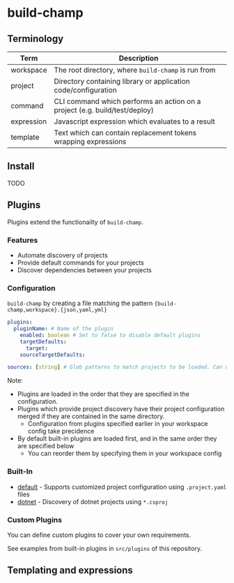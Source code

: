 # build-champ

## Terminology

| Term       | Description                                                                |
| ---------- | -------------------------------------------------------------------------- |
| workspace  | The root directory, where `build-champ` is run from                        |
| project    | Directory containing library or application code/configuration             |
| command    | CLI command which performs an action on a project (e.g. build/test/deploy) |
| expression | Javascript expression which evaluates to a result                          |
| template   | Text which can contain replacement tokens wrapping expressions             |

## Install

TODO

## Plugins

Plugins extend the functionailty of `build-champ`.

### Features

- Automate discovery of projects
- Provide default commands for your projects
- Discover dependencies between your projects

### Configuration

`build-champ` by creating a file matching the pattern `{build-champ,workspace}.{json,yaml,yml}`

```yaml
plugins:
  pluginName: # Name of the plugin
    enabled: boolean # Set to false to disable default plugins
    targetDefaults:
      target:
    sourceTargetDefaults:

sources: [string] # Glob patterns to match projects to be loaded. Can use patterns prefixed with `!` to exclude projects`
```

Note:

- Plugins are loaded in the order that they are specified in the configuration.
- Plugins which provide project discovery have their project configuration merged if they are contained in the same directory.
  - Configuration from plugins specified earlier in your workspace config take precidence
- By default built-in plugins are loaded first, and in the same order they are specified below
  - You can reorder them by specifying them in your workspace config

### Built-In

- [default](./plugins/default.md) - Supports customized project configuration using `.project.yaml` files
- [dotnet](./plugins/dotnet.md) - Discovery of dotnet projects using `*.csproj`

### Custom Plugins

You can define custom plugins to cover your own requirements.

See examples from built-in plugins in `src/plugins` of this repository.

## Templating and expressions
